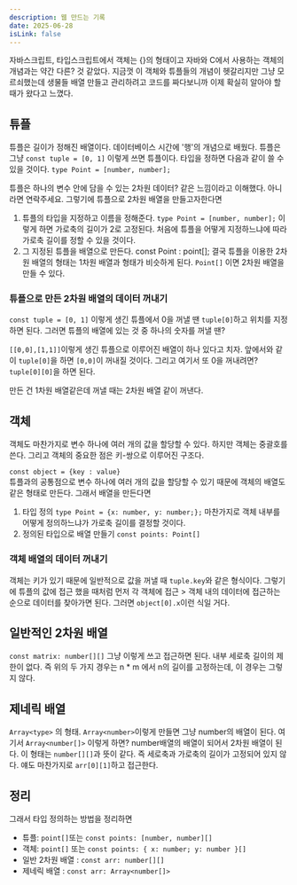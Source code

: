 ```yaml
---
description: 웹 만드는 기록
date: 2025-06-28
isLink: false
---
```

자바스크립트, 타입스크립트에서 객체는 {}의 형태이고 자바와 C에서 사용하는 객체의 개념과는 약간 다른? 것 같았다. 지금껏 이 객체와 튜플들의 개념이 헷갈리지만 그냥 모르쇠했는데 생물들 배열 만들고 관리하려고 코드를 짜다보니까 이제 확실히 알아야 할 때가 왔다고 느꼈다.

## 튜플
튜플은 길이가 정해진 배열이다. 데이터베이스 시간에 '행'의 개념으로 배웠다. 
튜플은 그냥 `const tuple = [0, 1]` 이렇게 쓰면 튜플이다. 타입을 정하면 다음과 같이 쓸 수 있을 것이다. `type Point = [number, number];`

튜플은 하나의 변수 안에 담을 수 있는 2차원 데이터? 같은 느낌이라고 이해했다. 아니라면 연락주세요. 그렇기에 튜플으로 2차원 배열을 만들고자한다면 
1. 튜플의 타입을 지정하고 이름을 정해준다. `type Point = [number, number];` 이렇게 하면 가로축의 길이가 2로 고정된다. 처음에 튜플을 어떻게 지정하느냐에 따라 가로축 길이를 정할 수 있을 것이다. 
2. 그 지정된 튜플을 배열으로 만든다. const Point : point[];
결국 튜플을 이용한 2차원 배열의 형태는 1차원 배열과 형태가 비슷하게 된다. `Point[]` 이면 2차원 배열을 만들 수 있다. 

### 튜플으로 만든 2차원 배열의 데이터 꺼내기 
`const tuple = [0, 1]` 이렇게 생긴 튜플에서 0을 꺼낼 땐 `tuple[0]`하고 위치를 지정하면 된다. 그러면 튜플의 배열에 있는 것 중 하나의 숫자를 꺼낼 땐? 

`[[0,0],[1,1]]`이렇게 생긴 튜플으로 이루어진 배열이 하나 있다고 치자. 앞에서와 같이 `tuple[0]`을 하면 `[0,0]`이 꺼내질 것이다. 그리고 여기서 또 0을 꺼내려면? `tuple[0][0]`을 하면 된다. 

만든 건 1차원 배열같은데 꺼낼 때는 2차원 배열 같이 꺼낸다. 

## 객체 
객체도 마찬가지로 변수 하나에 여러 개의 값을 할당할 수 있다. 하지만 객체는 중괄호를 쓴다. 그리고 객체의 중요한 점은 키-쌍으로 이루어진 구조다. 

`const object = {key : value}`  
튜플과의 공통점으로 변수 하나에 여러 개의 값을 할당할 수 있기 때문에 객체의 배열도 같은 형태로 만든다. 
그래서 배열을 만든다면 
1. 타입 정의 `type Point = {x: number, y: number;};` 마찬가지로 객체 내부를 어떻게 정의하느냐가 가로축 길이를 결정할 것이다. 
2. 정의된 타입으로 배열 만들기 `const points: Point[]`
### 객체 배열의 데이터 꺼내기 
객체는 키가 있기 때문에 일반적으로 값을 꺼낼 때 `tuple.key`와 같은 형식이다. 그렇기에 튜플의 값에 접근 했을 때처럼 먼저 각 객체에 접근 > 객체 내의 데이터에 접근하는 순으로 데이터를 찾아가면 된다. 
그러면 `object[0].x`이런 식일 거다.

## 일반적인 2차원 배열 
`const matrix: number[][]` 그냥 이렇게 쓰고 접근하면 된다. 내부 세로축 길이의 제한이 없다. 즉 위의 두 가지 경우는 n * m 에서 n의 길이를 고정하는데, 이 경우는 그렇지 않다. 

## 제네릭 배열 
`Array<type>` 의 형태. `Array<number>`이렇게 만들면 그냥 number의 배열이 된다. 여기서 `Array<number[]>` 이렇게 하면? number배열의 배열이 되어서 2차원 배열이 된다. 이 형태는 `number[][]`과 뜻이 같다. 즉 세로축과 가로축의 길이가 고정되어 있지 않다. 얘도 마찬가지로 `arr[0][1]`하고 접근한다. 

## 정리
그래서 타입 정의하는 방법을 정리하면 

- 튜플: `point[]`또는 `const points: [number, number][]`
- 객체: `point[]` 또는 `const points: { x: number; y: number }[]`
- 일반 2차원 배열 : `const arr: number[][]`
- 제네릭 배열 : `const arr: Array<number[]>`

